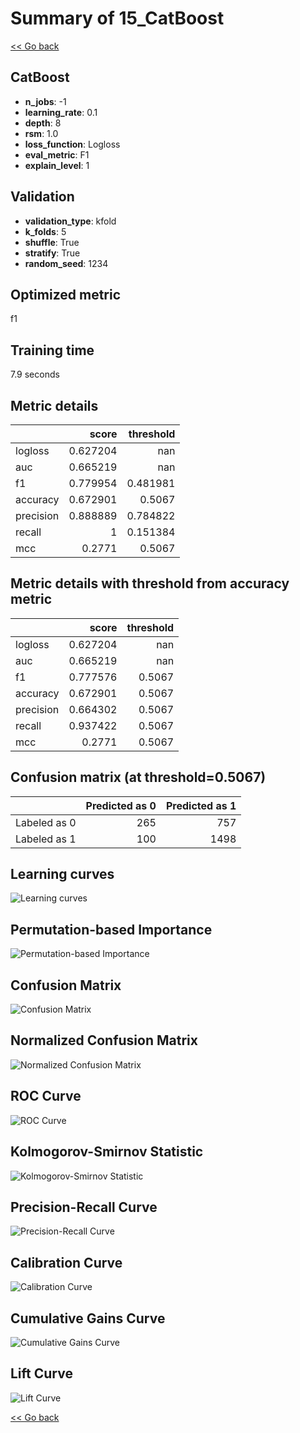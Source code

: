 # Summary of 15_CatBoost

[<< Go back](../README.md)


## CatBoost
- **n_jobs**: -1
- **learning_rate**: 0.1
- **depth**: 8
- **rsm**: 1.0
- **loss_function**: Logloss
- **eval_metric**: F1
- **explain_level**: 1

## Validation
 - **validation_type**: kfold
 - **k_folds**: 5
 - **shuffle**: True
 - **stratify**: True
 - **random_seed**: 1234

## Optimized metric
f1

## Training time

7.9 seconds

## Metric details
|           |    score |   threshold |
|:----------|---------:|------------:|
| logloss   | 0.627204 |  nan        |
| auc       | 0.665219 |  nan        |
| f1        | 0.779954 |    0.481981 |
| accuracy  | 0.672901 |    0.5067   |
| precision | 0.888889 |    0.784822 |
| recall    | 1        |    0.151384 |
| mcc       | 0.2771   |    0.5067   |


## Metric details with threshold from accuracy metric
|           |    score |   threshold |
|:----------|---------:|------------:|
| logloss   | 0.627204 |    nan      |
| auc       | 0.665219 |    nan      |
| f1        | 0.777576 |      0.5067 |
| accuracy  | 0.672901 |      0.5067 |
| precision | 0.664302 |      0.5067 |
| recall    | 0.937422 |      0.5067 |
| mcc       | 0.2771   |      0.5067 |


## Confusion matrix (at threshold=0.5067)
|              |   Predicted as 0 |   Predicted as 1 |
|:-------------|-----------------:|-----------------:|
| Labeled as 0 |              265 |              757 |
| Labeled as 1 |              100 |             1498 |

## Learning curves
![Learning curves](learning_curves.png)

## Permutation-based Importance
![Permutation-based Importance](permutation_importance.png)
## Confusion Matrix

![Confusion Matrix](confusion_matrix.png)


## Normalized Confusion Matrix

![Normalized Confusion Matrix](confusion_matrix_normalized.png)


## ROC Curve

![ROC Curve](roc_curve.png)


## Kolmogorov-Smirnov Statistic

![Kolmogorov-Smirnov Statistic](ks_statistic.png)


## Precision-Recall Curve

![Precision-Recall Curve](precision_recall_curve.png)


## Calibration Curve

![Calibration Curve](calibration_curve_curve.png)


## Cumulative Gains Curve

![Cumulative Gains Curve](cumulative_gains_curve.png)


## Lift Curve

![Lift Curve](lift_curve.png)



[<< Go back](../README.md)
